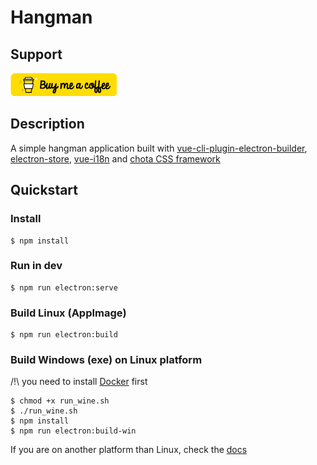 # Hangman

## Support

[![Buy Me A Coffee](docs/img/buymeacoffee.png)](https://www.buymeacoffee.com/HEazcCDFS)

## Description

A simple hangman application built with [vue-cli-plugin-electron-builder](https://nklayman.github.io/vue-cli-plugin-electron-builder/), [electron-store](https://github.com/sindresorhus/electron-store), [vue-i18n](https://kazupon.github.io/vue-i18n/) and [chota CSS framework](https://jenil.github.io/chota/)

## Quickstart

### Install

```shell
$ npm install
```

### Run in dev

```shell
$ npm run electron:serve
```

### Build Linux (AppImage)

```shell
$ npm run electron:build
```

### Build Windows (exe) on Linux platform

/!\ you need to install [Docker](https://docs.docker.com/install/) first

```shell
$ chmod +x run_wine.sh
$ ./run_wine.sh
$ npm install
$ npm run electron:build-win
```

If you are on another platform than Linux, check the [docs](https://github.com/electron-userland/electron-builder)